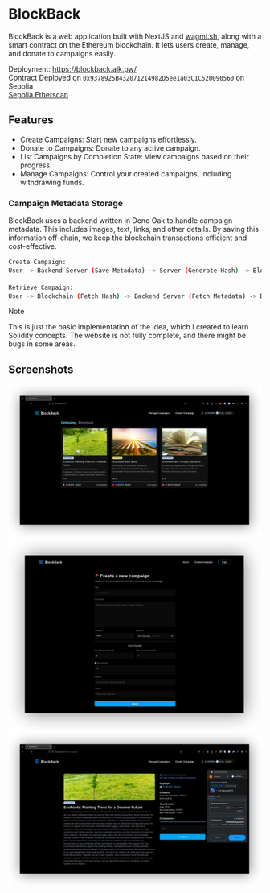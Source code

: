 # BlockBack
BlockBack is a web application built with NextJS and [wagmi.sh](https://wagmi.sh), along with a smart contract on the Ethereum blockchain. It lets users create, manage, and donate to campaigns easily.

Deployment: https://blockback.alk.pw/<br>
Contract Deployed on `0x9378925B432071214982D5ee1a03C1C520090560` on Sepolia <br>
[Sepolia Etherscan](https://sepolia.etherscan.io/address/0x9378925B432071214982D5ee1a03C1C520090560)


## Features
- Create Campaigns: Start new campaigns effortlessly.
- Donate to Campaigns: Donate to any active campaign.
- List Campaigns by Completion State: View campaigns based on their progress.
- Manage Campaigns: Control your created campaigns, including withdrawing funds.


### Campaign Metadata Storage
BlockBack uses a backend written in Deno Oak to handle campaign metadata. This includes images, text, links, and other details. By saving this information off-chain, we keep the blockchain transactions efficient and cost-effective.

```bash
Create Campaign:
User -> Backend Server (Save Metadata) -> Server (Generate Hash) -> Blockchain (Save Hash)

Retrieve Campaign:
User -> Blockchain (Fetch Hash) -> Backend Server (Fetch Metadata) -> Display Campaign
```

> [!NOTE]
> This is just the basic implementation of the idea, which I created to learn Solidity concepts. The website is not fully complete, and there might be bugs in some areas.

## Screenshots
![Home](./media/home-out.png)
![Create Page](./media/create-out.png)
![Individual](./media/individual-out.png)